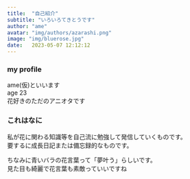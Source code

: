 ```yaml
---
title:  "自己紹介"
subtitle: "いろいろてきとうです"
author: "ame"
avatar: "img/authors/azarashi.png"
image: "img/bluerose.jpg"
date:   2023-05-07 12:12:12
---
```


### my profile
ame(仮)といいます  
age 23  
花好きのただのアニオタです


### これはなに
私が花に関わる知識等を自己流に勉強して発信していくものです。  
要するに成長日記または備忘録的なものです。  

ちなみに青いバラの花言葉って「夢叶う」らしいです。  
見た目も綺麗で花言葉も素敵っていいですね

